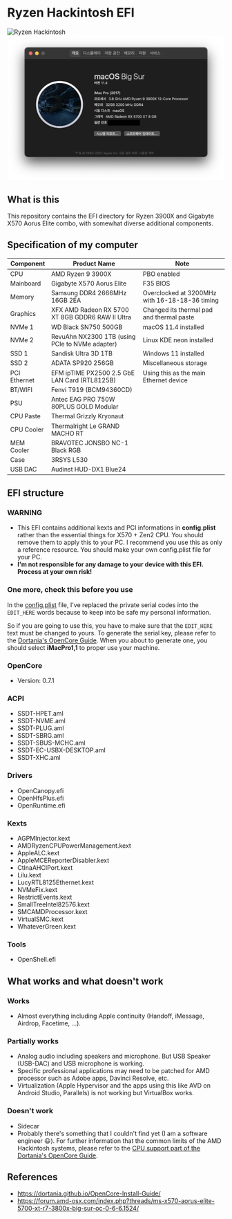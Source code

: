 # Ryzen Hackintosh EFI

![Ryzen Hackintosh](docs/hackintosh_macos_bigsur.png)
![Ryzen Hackintosh - About this Mac](docs/about_this_mac.png)

## What is this

This repository contains the EFI directory for Ryzen 3900X and Gigabyte X570 Aorus Elite combo, with somewhat diverse additional components.

## Specification of my computer

| Component    | Product Name                                     | Note                                           |
|--------------|--------------------------------------------------|------------------------------------------------|
| CPU          | AMD Ryzen 9 3900X                                | PBO enabled                                    |
| Mainboard    | Gigabyte X570 Aorus Elite                        | F35 BIOS                                       |
| Memory       | Samsung DDR4 2666MHz 16GB 2EA                    | Overclocked at 3200MHz with 16-18-18-36 timing |
| Graphics     | XFX AMD Radeon RX 5700 XT 8GB GDDR6 RAW II Ultra | Changed its thermal pad and thermal paste      |
| NVMe 1       | WD Black SN750 500GB                             | macOS 11.4 installed                           |
| NVMe 2       | RevuAhn NX2300 1TB (using PCIe to NVMe adapter)  | Linux KDE neon installed                       |
| SSD 1        | Sandisk Ultra 3D 1TB                             | Windows 11 installed                           |
| SSD 2        | ADATA SP920 256GB                                | Miscellaneous storage                          |
| PCI Ethernet | EFM ipTIME PX2500 2.5 GbE LAN Card (RTL8125B)    | Using this as the main Ethernet device         |
| BT/WIFI      | Fenvi T919 (BCM94360CD)                          |                                                |
| PSU          | Antec EAG PRO 750W 80PLUS GOLD Modular           |                                                |
| CPU Paste    | Thermal Grizzly Kryonaut                         |                                                |
| CPU Cooler   | Thermalright Le GRAND MACHO RT                   |                                                |
| MEM Cooler   | BRAVOTEC JONSBO NC-1 Black RGB                   |                                                |
| Case         | 3RSYS L530                                       |                                                |
| USB DAC      | Audinst HUD-DX1 Blue24                           |                                                |

## EFI structure

### WARNING

- This EFI contains additional kexts and PCI informations in **config.plist** rather than the essential things for X570 + Zen2 CPU. You should remove them to apply this to your PC. I recommend you use this as only a reference resource. You should make your own config.plist file for your PC.
- **I'm not responsible for any damage to your device with this EFI. Process at your own risk!**

### One more, check this before you use

In the [config.plist](EFI/OC/config.plist) file, I've replaced the private serial codes into the `EDIT_HERE` words because to keep into be safe my personal information.

So if you are going to use this, you have to make sure that the `EDIT_HERE` text must be changed to yours. To generate the serial key, please refer to the [Dortania's OpenCore Guide](https://dortania.github.io/OpenCore-Install-Guide/AMD/zen.html#platforminfo). When you about to generate one, you should select **iMacPro1,1** to proper use your machine.

### OpenCore

- Version: 0.7.1

### ACPI

- SSDT-HPET.aml
- SSDT-NVME.aml
- SSDT-PLUG.aml
- SSDT-SBRG.aml
- SSDT-SBUS-MCHC.aml
- SSDT-EC-USBX-DESKTOP.aml
- SSDT-XHC.aml

### Drivers

- OpenCanopy.efi
- OpenHfsPlus.efi
- OpenRuntime.efi

### Kexts

- AGPMInjector.kext
- AMDRyzenCPUPowerManagement.kext
- AppleALC.kext
- AppleMCEReporterDisabler.kext
- CtlnaAHCIPort.kext
- Lilu.kext
- LucyRTL8125Ethernet.kext
- NVMeFix.kext
- RestrictEvents.kext
- SmallTreeIntel82576.kext
- SMCAMDProcessor.kext
- VirtualSMC.kext
- WhateverGreen.kext

### Tools

- OpenShell.efi

## What works and what doesn't work

### Works

- Almost everything including Apple continuity (Handoff, iMessage, Airdrop, Facetime, ...).

### Partially works

- Analog audio including speakers and microphone. But USB Speaker (USB-DAC) and USB microphone is working.
- Specific professional applications may need to be patched for AMD processor such as Adobe apps, Davinci Resolve, etc.
- Virtualization (Apple Hypervisor and the apps using this like AVD on Android Studio, Parallels) is not working but VirtualBox works.

### Doesn't work

- Sidecar
- Probably there's something that I couldn't find yet (I am a software engineer :smiley:). For further information that the common limits of the AMD Hackintosh systems, please refer to the [CPU support part of the Dortania's OpenCore Guide](https://dortania.github.io/OpenCore-Install-Guide/macos-limits.html#cpu-support).

## References

- <https://dortania.github.io/OpenCore-Install-Guide/>
- <https://forum.amd-osx.com/index.php?threads/ms-x570-aorus-elite-5700-xt-r7-3800x-big-sur-oc-0-6-6.1524/>
